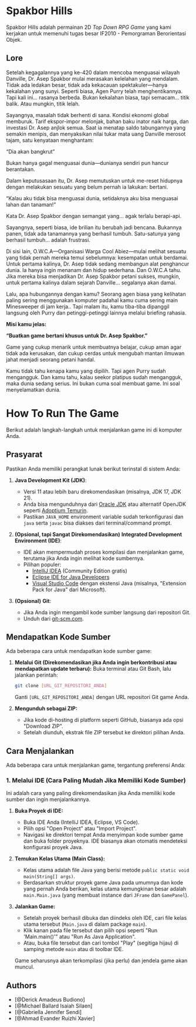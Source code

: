 # Spakbor Hills

Spakbor Hills adalah permainan 2D _Top Down RPG Game_ yang kami kerjakan untuk memenuhi tugas besar IF2010 - Pemorgraman Berorientasi Objek. 

## Lore
Setelah kegagalannya yang ke-420 dalam mencoba menguasai wilayah Danville, Dr. Asep Spakbor mulai merasakan kelelahan yang mendalam. Tidak ada ledakan besar, tidak ada kekacauan spektakuler—hanya kekalahan yang sunyi. Seperti biasa, Agen Purry telah menghentikannya. Tapi kali ini... rasanya berbeda. Bukan kekalahan biasa, tapi semacam... titik balik. Atau mungkin, titik lelah.

Sayangnya, masalah tidak berhenti di sana. Kondisi ekonomi global memburuk. Tarif ekspor-impor melonjak, bahan baku inator naik harga, dan investasi Dr. Asep anjlok semua. Saat ia menatap saldo tabungannya yang semakin menipis, dan menyaksikan nilai tukar mata uang Danville merosot tajam, satu kenyataan menghantam:


“Dia akan bangkrut”


Bukan hanya gagal menguasai dunia—dunianya sendiri pun hancur berantakan.

Dalam keputusasaan itu, Dr. Asep memutuskan untuk me-reset hidupnya dengan melakukan sesuatu yang belum pernah ia lakukan: bertani.


“Kalau aku tidak bisa menguasai dunia, setidaknya aku bisa menguasai lahan dan tanaman!”

Kata Dr. Asep Spakbor dengan semangat yang... agak terlalu berapi-api.

Sayangnya, seperti biasa, ide brilian itu berubah jadi bencana. Bukannya panen, tidak ada tanamannya yang berhasil tumbuh. Satu-satunya yang berhasil tumbuh... adalah frustrasi.

Di sisi lain, O.W.C.A—Organisasi Warga Cool Abiez—mulai melihat sesuatu yang tidak pernah mereka temui sebelumnya: kesempatan untuk berdamai. Untuk pertama kalinya, Dr. Asep tidak sedang membangun alat penghancur dunia. Ia hanya ingin menanam dan hidup sederhana. Dan O.W.C.A tahu. Jika mereka bisa menjadikan Dr. Asep Spakbor petani sukses, mungkin, untuk pertama kalinya dalam sejarah Danville... segalanya akan damai.

Lalu, apa hubungannya dengan kamu? Seorang agen biasa yang kelihatan paling sering menggunakan komputer padahal kamu cuma sering main Minesweeper di jam kerja.. Tapi malam itu, kamu tiba-tiba dipanggil langsung oleh Purry dan petinggi-petinggi lainnya melalui briefing rahasia.

**Misi kamu jelas:**

**“Buatkan game bertani khusus untuk Dr. Asep Spakbor.”**


Game yang cukup menarik untuk membuatnya belajar, cukup aman agar tidak ada kerusakan, dan cukup cerdas untuk mengubah mantan ilmuwan jahat menjadi seorang petani handal.

Kamu tidak tahu kenapa kamu yang dipilih. Tapi agen Purry sudah mengangguk. Dan kamu tahu, kalau seekor platipus sudah mengangguk, maka dunia sedang serius. Ini bukan cuma soal membuat game. Ini soal menyelamatkan dunia.

# How To Run The Game
Berikut adalah langkah-langkah untuk menjalankan game ini di komputer Anda.

## Prasyarat

Pastikan Anda memiliki perangkat lunak berikut terinstal di sistem Anda:

1.  **Java Development Kit (JDK)**:
    * Versi 11 atau lebih baru direkomendasikan (misalnya, JDK 17, JDK 21).
    * Anda bisa mengunduhnya dari [Oracle JDK](https://www.oracle.com/java/technologies/downloads/) atau alternatif OpenJDK seperti [Adoptium Temurin](https://adoptium.net/).
    * Pastikan `JAVA_HOME` environment variable sudah terkonfigurasi dan `java` serta `javac` bisa diakses dari terminal/command prompt.

2.  **(Opsional, tapi Sangat Direkomendasikan)** **Integrated Development Environment (IDE)**:
    * IDE akan mempermudah proses kompilasi dan menjalankan game, terutama jika Anda ingin melihat kode sumbernya.
    * Pilihan populer:
        * [IntelliJ IDEA](https://www.jetbrains.com/idea/download/) (Community Edition gratis)
        * [Eclipse IDE for Java Developers](https://www.eclipse.org/downloads/packages/)
        * [Visual Studio Code](https://code.visualstudio.com/) dengan ekstensi Java (misalnya, "Extension Pack for Java" dari Microsoft).

3.  **(Opsional)** **Git**:
    * Jika Anda ingin mengambil kode sumber langsung dari repositori Git.
    * Unduh dari [git-scm.com](https://git-scm.com/downloads).

## Mendapatkan Kode Sumber

Ada beberapa cara untuk mendapatkan kode sumber game:

1.  **Melalui Git (Direkomendasikan jika Anda ingin berkontribusi atau mendapatkan update terbaru):**
    Buka terminal atau Git Bash, lalu jalankan perintah:
    ```bash
    git clone [URL_GIT_REPOSITORI_ANDA]
    ```
    Ganti `[URL_GIT_REPOSITORI_ANDA]` dengan URL repositori Git game Anda.

2.  **Mengunduh sebagai ZIP:**
    * Jika kode di-hosting di platform seperti GitHub, biasanya ada opsi "Download ZIP".
    * Setelah diunduh, ekstrak file ZIP tersebut ke direktori pilihan Anda.

## Cara Menjalankan

Ada beberapa cara untuk menjalankan game, tergantung preferensi Anda:

### 1. Melalui IDE (Cara Paling Mudah Jika Memiliki Kode Sumber)

Ini adalah cara yang paling direkomendasikan jika Anda memiliki kode sumber dan ingin menjalankannya.

1.  **Buka Proyek di IDE:**
    * Buka IDE Anda (IntelliJ IDEA, Eclipse, VS Code).
    * Pilih opsi "Open Project" atau "Import Project".
    * Navigasi ke direktori tempat Anda menyimpan kode sumber game dan buka folder proyeknya. IDE biasanya akan otomatis mendeteksi konfigurasi proyek Java.

2.  **Temukan Kelas Utama (Main Class):**
    * Kelas utama adalah file Java yang berisi metode `public static void main(String[] args)`.
    * Berdasarkan struktur proyek game Java pada umumnya dan kode yang pernah Anda berikan, kelas utama kemungkinan besar adalah `main.Main.java` (yang membuat instance dari `JFrame` dan `GamePanel`).

3.  **Jalankan Game:**
    * Setelah proyek berhasil dibuka dan diindeks oleh IDE, cari file kelas utama tersebut (`Main.java` di dalam package `main`).
    * Klik kanan pada file tersebut dan pilih opsi seperti "Run 'Main.main()'" atau "Run As Java Application".
    * Atau, buka file tersebut dan cari tombol "Play" (segitiga hijau) di samping metode `main` atau di toolbar IDE.

    Game seharusnya akan terkompilasi (jika perlu) dan jendela game akan muncul.
## Authors

- [@Derick Amadeus Budiono]
- [@Michael Ballard Isaiah Silaen]
- [@Gabriella Jennifer Sendi]
- [@Ahmad Evander Ruizhi Xavier]

